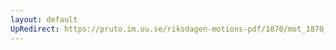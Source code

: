```yaml
---
layout: default
UpRedirect: https://pruto.im.uu.se/riksdagen-motions-pdf/1870/mot_1870__ak__33.pdf
---
```

